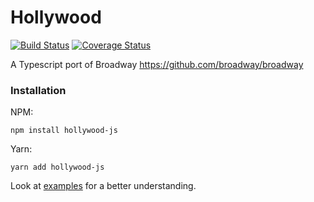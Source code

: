 # Hollywood

[![Build Status](https://travis-ci.org/jorge07/hollywood.svg?branch=master)](https://travis-ci.org/jorge07/hollywood) [![Coverage Status](https://coveralls.io/repos/github/jorge07/hollywood/badge.svg?branch=master)](https://coveralls.io/github/jorge07/hollywood?branch=master)

A Typescript port of Broadway https://github.com/broadway/broadway

### Installation

NPM:

`npm install hollywood-js`

Yarn:

`yarn add hollywood-js`

Look at [examples](https://github.com/jorge07/hollywood/tree/master/examples) for a better understanding.
